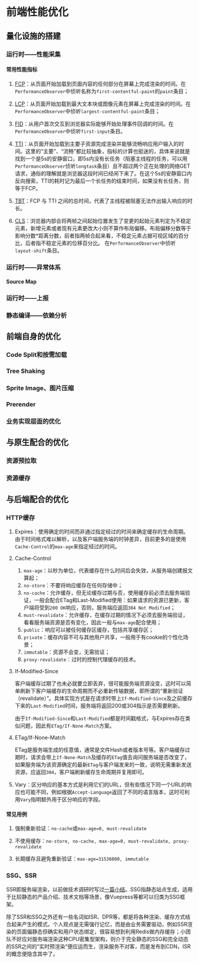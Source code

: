 # 前端性能优化

## 量化设施的搭建

### 运行时——性能采集

#### 常用性能指标

1. [FCP](https://web.dev/fcp)：从页面开始加载到页面内容的任何部分在屏幕上完成渲染的时间。在`PerformanceObserver`中侦听名称为`first-contentful-paint`的`paint`条目；

2. [LCP](https://web.dev/lcp)：从页面开始加载到最大文本块或图像元素在屏幕上完成渲染的时间。在`PerformanceObserver`中侦听`largest-contentful-paint`条目；

3. [FID](https://web.dev/fid)：从用户首次交互到浏览器实际能够开始处理事件回调的时间。在`PerformanceObserver`中侦听`first-input`条目。

4. [TTI](https://web.dev/tti)：从页面开始加载到主要子资源完成渲染并能够流畅响应用户输入的时间。这里的“主要”、“流畅”都比较抽象，指标的计算也挺迷的，具体来说就是找到一个是5s的安静窗口，即5s内没有长任务（阻塞主线程的任务，可以用`PerformanceObserver`侦听`longtask`条目）且不超过两个正在处理的网络GET请求，通俗的理解就是浏览器这段时间已经闲下来了。在这个5s的安静窗口内反向搜索，TTI的耗时记为最后一个长任务的结束时间，如果没有长任务，则等于FCP。

5. [TBT](https://web.dev/tbt/)：FCP 与 TTI 之间的总时间，代表了主线程被阻塞无法作出输入响应的时长。

6. [CLS](https://web.dev/cls)：浏览器内部会将两帧之间起始位置发生了变更的起始元素判定为不稳定元素，新增元素或者现有元素更改大小则不算作布局偏移。布局偏移分数等于影响分数*距离分数，前者指两帧合起来看，不稳定元素占据可视区域的百分比，后者指不稳定元素的位移百分比。 在`PerformanceObserver`中侦听`layout-shift`条目。

### 运行时——异常体系

#### Source Map

### 运行时——上报

### 静态编译——依赖分析

## 前端自身的优化

### Code Split和按需加载

### Tree Shaking

### Sprite Image、图片压缩

### Prerender

### 业务实现层面的优化

## 与原生配合的优化

### 资源预拉取

### 资源缓存

## 与后端配合的优化

### HTTP缓存

1. Expires：使用确定的时间而非通过指定经过的时间来确定缓存的生命周期。由于时间格式难以解析，以及客户端服务端的时钟差异，目前更多的是使用`Cache-Control`的`max-age`来指定经过的时间。

2. Cache-Control

    1. `max-age`：以秒为单位，代表缓存在什么时间后会失效，从服务端创建报文算起；
    2. `no-store`：不要将响应缓存在任何存储中；
    3. `no-cache`：允许缓存，但无论缓存过期与否，使用缓存前必须去服务端验证，一般会配合ETag和Last-Modified使用：如果请求的资源已更新，客户端将受到`200 OK`响应，否则，服务端应返回`304 Not Modified`；
    4. `must-revalidate`：允许缓存，在缓存过期的情况下必须去服务端验证，看看服务端资源是否有变化，因此一般与`max-age`配合使用；
    5. `public`：响应可以被任何缓存区缓存，包括共享缓存区；
    6. `private`：缓存内容不可与其他用户共享，一般用于有cookie的个性化场景；
    7. `immutable`：资源不会变，无需验证；
    8. `proxy-revalidate`：过时的控制代理缓存的技术。

3. If-Modified-Since

    客户端缓存过期了也未必就要立即丢弃，很可能服务端资源没变，这时可以简单刷新下客户端缓存的生命周期而不必重新传输数据，即所谓的“重新验证（revalidate）”。具体实现方式是在请求时带上`If-Modified-Since`及之前缓存下来的`Last-Modified`时间，服务端将返回200或304指示是否需要刷新。

    由于`If-Modified-Since`和`Last-Modified`都是时间戳格式，与Expires存在类似问题，因此有`ETag/If-None-Match`方案。

4. ETag/If-None-Match

    ETag是服务端生成的任意值，通常是文件Hash或者版本号等。客户端缓存过期时，请求会带上`If-None-Match`及缓存的`ETag`值去询问服务端是否改变了，如果服务端为该资源确定的最新`ETag`与客户端发来的一致，说明无需重新发送资源，应返回`304`，客户端刷新缓存生命周期并复用即可。

5. Vary：区分响应的基本方式是利用它们的URL，但有些情况下同一个URL的响应也可能不同，例如根据`Accept-Language`返回了不同的语言版本，这时可利用`Vary`指明额外用于区分响应的字段。

#### 常见用例

1. 强制重新验证：`no-cache`或`max-age=0, must-revalidate`

2. 不使用缓存：`no-store, no-cache, max-age=0, must-revalidate, proxy-revalidate`

3. 长期缓存且避免重新验证：`max-age=31536000, immutable`

### SSG、SSR

SSR即服务端渲染，以前做技术调研时写过[一篇小结](https://www.everseenflash.com/CS/Frontend/SSR%20Practise.md#Hdb33a7d5a16e1d97)。SSG指静态站点生成，适用于比较静态的产品介绍、技术文档等场景，像Vuepress等都可以归类为SSG框架。

除了SSR和SSG之外还有一些名词如ISR、DPR等，都是将各种渲染、缓存方式结合起来产生的模式。个人观点是无需强行记忆，而是由业务需要驱动，例如SSR渲染的页面偏静态但确实和用户状态绑定，很容易想到利用Redis做内存缓存；小团队不好应对服务端渲染这种CPU密集型架构，则介于完全静态的SSG和完全动态的SSR之间的“实时预渲染”便应运而生，渲染服务不对客，而是发布到CDN，ISR的概念便隐含其中了。
